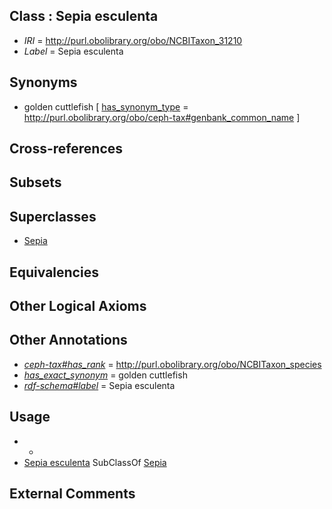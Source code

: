 
## Class : Sepia esculenta

 * *IRI* = http://purl.obolibrary.org/obo/NCBITaxon_31210
 * *Label* = Sepia esculenta

## Synonyms

 * golden cuttlefish [ [has_synonym_type](../../pe/oboInOwl#hasSynonymType.md) = http://purl.obolibrary.org/obo/ceph-tax#genbank_common_name ]

## Cross-references


## Subsets


## Superclasses

 * [Sepia](../../NCBITaxon/09/NCBITaxon_6609.md)

## Equivalencies


## Other Logical Axioms


## Other Annotations

 * *[ceph-tax#has_rank](../../ceph-tax#has/nk/ceph-tax#has_rank.md)* = http://purl.obolibrary.org/obo/NCBITaxon_species
 * *[has_exact_synonym](../../ym/oboInOwl#hasExactSynonym.md)* = golden cuttlefish
 * *[rdf-schema#label](../../el/rdf-schema#label.md)* = Sepia esculenta

## Usage

 * -
 * [Sepia esculenta](../../NCBITaxon/10/NCBITaxon_31210.md) SubClassOf [Sepia](../../NCBITaxon/09/NCBITaxon_6609.md)

## External Comments

